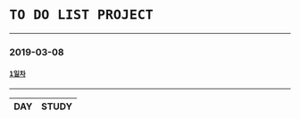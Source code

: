 # ```TO DO LIST PROJECT```  
---
### 2019-03-08
#### [```1일차```](https://github.com/etg6550/Project_TDL/tree/master/Day01)
---
|DAY|STUDY|
|---|-----|
